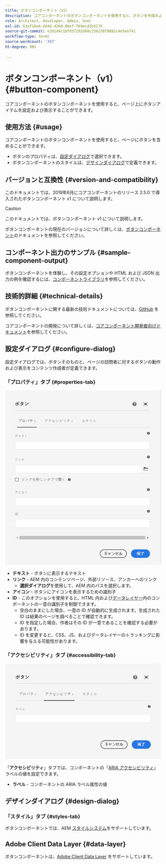 ```yaml
---
title: ボタンコンポーネント（v1）
description: コアコンポーネントのボタンコンポーネントを使用すると、ボタンを作成および表示することができます。
role: Architect, Developer, Admin, User
exl-id: 63af16e4-dd4d-426d-88ef-769ecd1b3175
source-git-commit: e291d4c1bfd37292d68c236178f9681c4e5ee741
workflow-type: tm+mt
source-wordcount: '397'
ht-degree: 98%

---
```


# ボタンコンポーネント（v1） {#button-component}

コアコンポーネントのボタンコンポーネントを使用すると、ページ上にボタンアイテムを設定および表示することができます。

## 使用方法 {#usage}

コアコンポーネントのボタンコンポーネントを使用すると、ページにボタンを含めることができます。

* ボタンのプロパティは、[設定ダイアログ](#configure-dialog)で選択できます。
* ボタンコンポーネントのスタイルは、[デザインダイアログ](#design-dialog)で定義できます。

## バージョンと互換性 {#version-and-compatibility}

このドキュメントでは、2019年6月にコアコンポーネントのリリース 2.5.0 で導入されたボタンコンポーネント v1 について説明します。

>[!CAUTION]
>
>このドキュメントでは、ボタンコンポーネント v1 について説明します。
>
>ボタンコンポーネントの現在のバージョンについて詳しくは、[ボタンコンポーネント](/help/components/button.md)のドキュメントを参照してください。

## コンポーネント出力のサンプル {#sample-component-output}

ボタンコンポーネントを体験し、その設定オプションや HTML および JSON 出力の例を確認するには、[コンポーネントライブラリ](https://adobe.com/go/aem_cmp_library_button)を参照してください。

## 技術的詳細 {#technical-details}

ボタンコンポーネントに関する最新の技術ドキュメントについては、[GitHub](https://adobe.com/go/aem_cmp_tech_button_v1_jp) を参照してください。

コアコンポーネントの開発について詳しくは、[コアコンポーネント開発者向けドキュメント](/help/developing/overview.md)を参照してください。

## 設定ダイアログ {#configure-dialog}

設定ダイアログでは、ボタンそのものと、ページの訪問者に対するボタンの動作および表示をコンテンツ作成者が定義できます。

### 「プロパティ」タブ {#properties-tab}

![ボタンコンポーネントの編集ダイアログの「プロパティ」タブ](/help/assets/button-edit-properties.png)

* **テキスト** - ボタンに表示するテキスト
* **リンク** - AEM 内のコンテンツページ、外部リソース、アンカーへのリンク
   * **選択ダイアログ**&#x200B;を使用して、AEM 内のパスを選択します。
* **アイコン** - ボタンにアイコンを表示するための識別子
* **ID** - このオプションを使用すると、HTML 内および[データレイヤー](/help/developing/data-layer/overview.md)内のコンポーネントの一意の識別子を制御できます。
   * 空白のままにした場合、一意の ID が自動的に生成されます。生成された ID は結果のページを調べることで確認できます。
   * ID を指定した場合、作者はその ID が一意であることを確認する必要があります。
   * ID を変更すると、CSS、JS、およびデータレイヤーのトラッキングに影響を与える可能性があります。

### 「アクセシビリティ」タブ {#accessibility-tab}

![ボタンコンポーネントの編集ダイアログの「アクセシビリティ」タブ](/help/assets/button-edit-accessibility.png)

「**アクセシビリティ**」タブでは、コンポーネントの「[ARIA アクセシビリティ](https://www.w3.org/WAI/standards-guidelines/aria/)」ラベルの値を設定できます。

* **ラベル** - コンポーネントの ARIA ラベル属性の値

## デザインダイアログ {#design-dialog}

### 「スタイル」タブ {#styles-tab}

ボタンコンポーネントでは、AEM [スタイルシステム](/help/get-started/authoring.md#component-styling)をサポートしています。

## Adobe Client Data Layer {#data-layer}

ボタンコンポーネントは、[Adobe Client Data Layer](/help/developing/data-layer/overview.md) をサポートしています。
